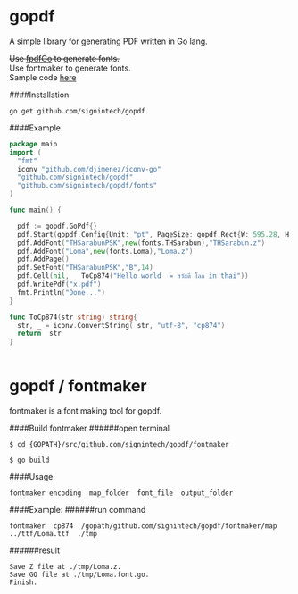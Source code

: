 gopdf
=====

A simple library for generating PDF written in Go lang.

<strike>Use [fpdfGo](https://github.com/signintech/fpdfGo) to generate fonts.</strike><br />
Use fontmaker to generate fonts.<br />
Sample code [here](https://github.com/oneplus1000/gopdfusecase) 

####Installation
 ```
 go get github.com/signintech/gopdf
 ```

####Example
  ```go
  package main
  import (
	"fmt"
	iconv "github.com/djimenez/iconv-go"
	"github.com/signintech/gopdf"
	"github.com/signintech/gopdf/fonts"
  )

  func main() {

	pdf := gopdf.GoPdf{}
	pdf.Start(gopdf.Config{Unit: "pt", PageSize: gopdf.Rect{W: 595.28, H: 841.89}}) //A4
	pdf.AddFont("THSarabunPSK",new(fonts.THSarabun),"THSarabun.z")
	pdf.AddFont("Loma",new(fonts.Loma),"Loma.z")
	pdf.AddPage()
	pdf.SetFont("THSarabunPSK","B",14)
	pdf.Cell(nil,   ToCp874("Hello world  = สวัสดี โลก in thai"))
	pdf.WritePdf("x.pdf")
	fmt.Println("Done...")
  }

  func ToCp874(str string) string{
	str, _ = iconv.ConvertString( str, "utf-8", "cp874") 
	return  str
  }
	
  ```
gopdf / fontmaker
======
fontmaker is a font making tool for gopdf.

####Build fontmaker
######open terminal 
  ```
  $ cd {GOPATH}/src/github.com/signintech/gopdf/fontmaker

  $ go build
  ```
####Usage:
  ```
  fontmaker encoding  map_folder  font_file  output_folder
  ```
####Example:
######run command
  ```
  fontmaker  cp874  /gopath/github.com/signintech/gopdf/fontmaker/map   ../ttf/Loma.ttf  ./tmp 
  ```
######result  
  ```
  Save Z file at ./tmp/Loma.z.
  Save GO file at ./tmp/Loma.font.go.
  Finish.
  ```

